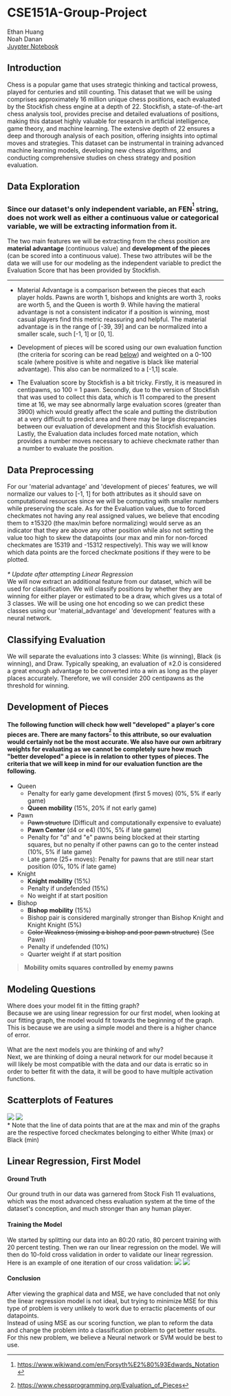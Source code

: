 # CSE151A-Group-Project
Ethan Huang \
Noah Danan \
[Juypter Notebook](Group_Project.ipynb)
## Introduction
Chess is a popular game that uses strategic thinking and tactical prowess, played for centuries and still counting. This dataset that we will be using comprises approximately 16 million unique chess positions, each evaluated by the Stockfish chess engine at a depth of 22. Stockfish, a state-of-the-art chess analysis tool, provides precise and detailed evaluations of positions, making this dataset highly valuable for research in artificial intelligence, game theory, and machine learning. The extensive depth of 22 ensures a deep and thorough analysis of each position, offering insights into optimal moves and strategies. This dataset can be instrumental in training advanced machine learning models, developing new chess algorithms, and conducting comprehensive studies on chess strategy and position evaluation.
## Data Exploration
### Since our dataset's only independent variable, an FEN<sup>[^1]</sup> string, does not work well as either a continuous value or categorical variable, we will be extracting information from it.

The two main features we will be extracting from the chess position are **material advantage** (continuous value) and **development of the pieces** (can be scored into a continuous value). These two attributes will be the data we will use for our modeling as the independent variable to predict the Evaluation Score that has been provided by Stockfish.

---
- Material Advantage is a comparison between the pieces that each player holds. Pawns are worth 1, bishops and knights are worth 3, rooks are worth 5, and the Queen is worth 9. While having the matieral advantage is not a consistent indicator if a position is winning, most casual players find this metric reassuring and helpful. The material advantage is in the range of [-39, 39] and can be normalized into a smaller scale, such [-1, 1] or [0, 1]. 

- Development of pieces will be scored using our own evaluation function (the criteria for scoring can be read [below](#development-of-pieces)) and weighted on a 0-100 scale (where positive is white and negative is black like material advantage). This also can be normalized to a [-1,1] scale.

- The Evaluation score by Stockfish is a bit tricky. Firstly, it is measured in centipawns, so 100 = 1 pawn. Secondly, due to the version of Stockfish that was used to collect this data, which is 11 compared to the present time at 16, we may see abnormally large evaluation scores (greater than 3900) which would greatly affect the scale and putting the distribution at a very difficult to predict area and there may be large discrepancies between our evaluation of development and this Stockfish evaluation. Lastly, the Evaluation data includes forced mate notation, which provides a number moves necessary to achieve checkmate rather than a number to evaluate the position.

## Data Preprocessing
For our 'material advantage' and 'development of pieces' features, we will normalize our values to [-1, 1] for both attributes as it should save on computational resources since we will be computing with smaller numbers while preserving the scale. As for the Evaluation values, due to forced checkmates not having any real assigned values, we believe that encoding them to $\pm15320$ (the max/min before normalizing) would serve as an indicator that they are above any other position while also not setting the value too high to skew the datapoints (our max and min for non-forced checkmates are 15319 and -15312 respectively). This way we will know which data points are the forced checkmate positions if they were to be plotted. <br><br>
*\* Update after attempting Linear Regression* <br>
We will now extract an additional feature from our dataset, which will be used for classification. We will classify positions by whether they are winning for either player or estimated to be a draw, which gives us a total of 3 classes. We will be using one hot encoding so we can predict these classes using our 'material_advantage' and 'development' features with a neural network.

## Classifying Evaluation
We will separate the evaluations into 3 classes: White (is winning), Black (is winning), and Draw. Typically speaking, an evaluation of $\pm{2.0}$ is considered a great enough advantage to be converted into a win as long as the player places accurately. Therefore, we will consider 200 centipawns as the threshold for winning.

## Development of Pieces
#### The following function will check how well "developed" a player's core pieces are. There are many factors<sup>[^2]</sup> to this attribute, so our evaluation would certainly not be the most accurate. We also have our own arbitrary weights for evaluating as we cannot be completely sure how much "better developed" a piece is in relation to other types of pieces. The criteria that we will keep in mind for our evaluation function are the following.
- Queen
  - Penalty for early game development (first 5 moves) (0%, 5% if early game)
  - **Queen mobility** (15%, 20% if not early game)
- Pawn
  - ~~Pawn structure~~ (Difficult and computationally expensive to evaluate)
  - **Pawn Center** (d4 or e4) (10%, 5% if late game)
  - Penalty for "d" and "e" pawns being blocked at their starting squares, but no penalty if other pawns can go to the center instead (10%, 5% if late game)
  - Late game (25+ moves): Penalty for pawns that are still near start position (0%, 10% if late game)
- Knight
  - **Knight mobility** (15%)
  - Penalty if undefended (15%)
  - No weight if at start position
- Bishop
  - **Bishop mobility** (15%)
  - Bishop pair is considered marginally stronger than Bishop Knight and Knight Knight (5%)
  - ~~Color Weakness (missing a bishop and poor pawn structure)~~ (See Pawn)
  - Penalty if undefended (10%)
  - Quarter weight if at start position

> **Mobility omits squares controlled by enemy pawns**

## Modeling Questions
Where does your model fit in the fitting graph?<br>
Because we are using linear regression for our first model, when looking at our fitting graph, the model would fit towards the beginning of the graph. This is because we are using a simple model and there is a higher chance of error.<br><br>
What are the next models you are thinking of and why?<br>
Next, we are thinking of doing a neural network for our model because it will likely be most compatible with the data and our data is erratic so in order to better fit with the data, it will be good to have multiple activation functions.

## Scatterplots of Features
![](Images/material_advantage.png)
![](Images/development.png) <br>
\* Note that the line of data points that are at the max and min of the graphs are the respective forced checkmates belonging to either White (max) or Black (min)

[^1]: https://www.wikiwand.com/en/Forsyth%E2%80%93Edwards_Notation
[^2]: https://www.chessprogramming.org/Evaluation_of_Pieces

## Linear Regression, First Model
#### Ground Truth
Our ground truth in our data was garnered from Stock Fish 11 evaluations, which was the most advanced chess evaluation system at the time of the dataset's conception, and much stronger than any human player. 
#### Training the Model
We started by splitting our data into an 80:20 ratio, 80 percent training with 20 percent testing. Then we ran our linear regression on the model. We will then do 10-fold cross validation in order to validate our linear regression. <br>
Here is an example of one iteration of our cross validation:
![](Images/Linreg_material_advantage.png)
![](Images/Linreg_development.png)

#### Conclusion
After viewing the graphical data and MSE, we have concluded that not only the linear regression model is not ideal, but trying to minimize MSE for this type of problem is very unlikely to work due to erractic placements of our datapoints.<br>
Instead of using MSE as our scoring function, we plan to reform the data and change the problem into a classification problem to get better results. For this new problem, we believe a Neural network or SVM would be best to use.